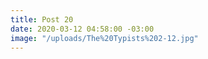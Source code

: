 ```yaml
---
title: Post 20
date: 2020-03-12 04:58:00 -03:00
image: "/uploads/The%20Typists%202-12.jpg"
---
```


